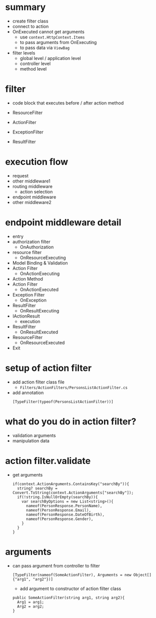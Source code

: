 # summary

- create filter class
- connect to action
- OnExecuted cannot get arguments
  - use `context.HttpContext.Items` 
  - to pass arguments from OnExecuting
  - to pass data via `ViewBag`
- filter levels
  - global level / application level
  - controller level
  - method level

# filter

- code block that executes before / after action method

- ResourceFilter
- ActionFilter
- ExceptionFilter
- ResultFilter

# execution flow

- request
- other middleware1
- routing middleware
  - action selection
- endpoint middleware
- other middleware2

# endpoint middleware detail

- entry
- authorization filter
  - OnAuthorization
- resource filter
  - OnResourceExecuting
- Model Binding & Validation
- Action Filter
  - OnActionExecuting
- Action Method
- Action Filter
  - OnActionExecuted
- Exception Filter
  - OnException
- ResultFilter
  - OnResultExecuting
- IActionResult
  - execution
- ResultFilter
  - OnResultExecuted
- ResourceFilter
  - OnResourceExecuted
- Exit

# setup of action filter

- add action filter class file
  - `Filters/ActionFilters/PersonsListActionFilter.cs`
- add annotation
  ```
  [TypeFilter(typeof(PersonsListActionFilter))]
  ```

# what do you do in action filter?

- validation arguments
- manipulation data

# action filter.validate

- get arguments
  ```
  if(context.ActionArguments.ContainsKey("searchBy")){
    string? searchBy = Convert.ToString(context.ActionArguments["searchBy"]);
    if(!string.IsNullOrEmpty(searchBy)){
      var searchByOptions = new List<string>(){
        nameof(PersonResponse.PersonName),
        nameof(PersonResponse.Email),
        nameof(PersonResponse.DateOfBirth),
        nameof(PersonResponse.Gender),
      }
    }
  }
  ```

# arguments

- can pass argument from controller to filter

  ```
  [TypeFilter(nameof(SomeActionFilter), Arguments = new Object[] {"arg1", "arg2"})]
  ```

  - add argument to constructor of action filter class

  ```
  public SomeActionFilter(string arg1, string arg2){
    Arg1 = arg1;
    Arg2 = arg2;
  }
  ```

